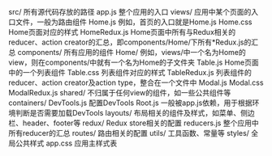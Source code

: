 src/                 所有源代码存放的路径
  app.js             整个应用的入口
  views/             应用中某个页面的入口文件，一般为路由组件
    Home.js          例如，首页的入口就是Home.js
    Home.css         Home页面对应的样式
    HomeRedux.js     Home页面中所有与Redux相关的reducer、action creator的汇总，即components/Home/下所有*Redux.js的汇总
  components/        所有应用的组件
    Home/            例如，views/中一个名为Home的view，则在components/中就有一个名为Home的子文件夹
      Table.js       Home页面中的一个列表组件
      Table.css      列表组件对应的样式
      TableRedux.js  列表组件的reducer、action creator及action type，整合在一个文件中
      Modal.js
      Modal.css
      ModalRedux.js
    shared/          不归属于任何view的组件，如一些公共组件等
  containers/
    DevTools.js      配置DevTools
    Root.js          一般被app.js依赖，用于根据环境判断是否需要加载DevTools
  layouts/           布局相关的组件及样式，如菜单、侧边栏、header、footer等
  redux/             Redux store相关的配置
    reducers.js      整个应用中所有reducer的汇总
  routes/            路由相关的配置
  utils/             工具函数、常量等
  styles/            全局公共样式
  app.css            应用主样式表